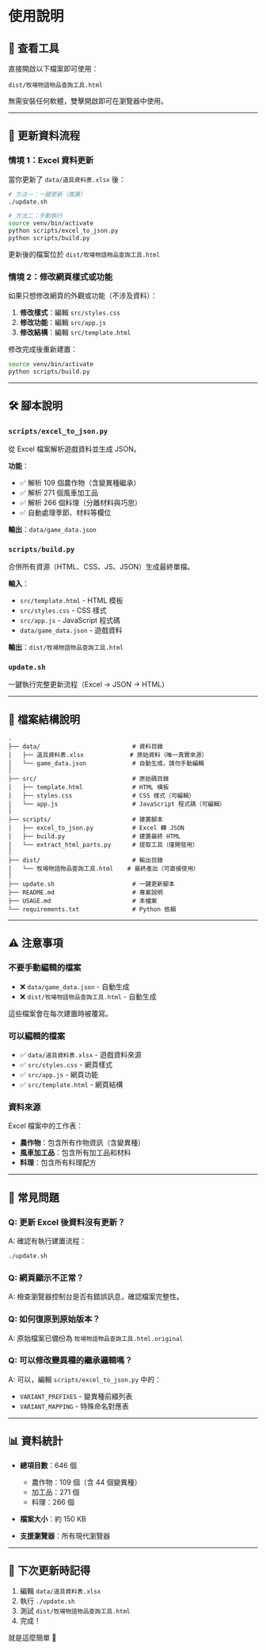 # 使用說明

## 📖 查看工具

直接開啟以下檔案即可使用：
```
dist/牧場物語物品查詢工具.html
```

無需安裝任何軟體，雙擊開啟即可在瀏覽器中使用。

---

## 🔄 更新資料流程

### 情境 1：Excel 資料更新

當你更新了 `data/道具資料表.xlsx` 後：

```bash
# 方法一：一鍵更新（推薦）
./update.sh

# 方法二：手動執行
source venv/bin/activate
python scripts/excel_to_json.py
python scripts/build.py
```

更新後的檔案位於 `dist/牧場物語物品查詢工具.html`

### 情境 2：修改網頁樣式或功能

如果只想修改網頁的外觀或功能（不涉及資料）：

1. **修改樣式**：編輯 `src/styles.css`
2. **修改功能**：編輯 `src/app.js`
3. **修改結構**：編輯 `src/template.html`

修改完成後重新建置：
```bash
source venv/bin/activate
python scripts/build.py
```

---

## 🛠️ 腳本說明

### `scripts/excel_to_json.py`
從 Excel 檔案解析遊戲資料並生成 JSON。

**功能**：
- ✅ 解析 109 個農作物（含變異種繼承）
- ✅ 解析 271 個風車加工品
- ✅ 解析 266 個料理（分離材料與巧思）
- ✅ 自動處理季節、材料等欄位

**輸出**：`data/game_data.json`

### `scripts/build.py`
合併所有資源（HTML、CSS、JS、JSON）生成最終單檔。

**輸入**：
- `src/template.html` - HTML 模板
- `src/styles.css` - CSS 樣式
- `src/app.js` - JavaScript 程式碼
- `data/game_data.json` - 遊戲資料

**輸出**：`dist/牧場物語物品查詢工具.html`

### `update.sh`
一鍵執行完整更新流程（Excel → JSON → HTML）

---

## 📁 檔案結構說明

```
.
├── data/                          # 資料目錄
│   ├── 道具資料表.xlsx             # 原始資料（唯一真實來源）
│   └── game_data.json             # 自動生成，請勿手動編輯
│
├── src/                           # 原始碼目錄
│   ├── template.html              # HTML 模板
│   ├── styles.css                 # CSS 樣式（可編輯）
│   └── app.js                     # JavaScript 程式碼（可編輯）
│
├── scripts/                       # 建置腳本
│   ├── excel_to_json.py           # Excel 轉 JSON
│   ├── build.py                   # 建置最終 HTML
│   └── extract_html_parts.py      # 提取工具（僅開發用）
│
├── dist/                          # 輸出目錄
│   └── 牧場物語物品查詢工具.html    # 最終產出（可直接使用）
│
├── update.sh                      # 一鍵更新腳本
├── README.md                      # 專案說明
├── USAGE.md                       # 本檔案
└── requirements.txt               # Python 依賴
```

---

## ⚠️ 注意事項

### 不要手動編輯的檔案
- ❌ `data/game_data.json` - 自動生成
- ❌ `dist/牧場物語物品查詢工具.html` - 自動生成

這些檔案會在每次建置時被覆寫。

### 可以編輯的檔案
- ✅ `data/道具資料表.xlsx` - 遊戲資料來源
- ✅ `src/styles.css` - 網頁樣式
- ✅ `src/app.js` - 網頁功能
- ✅ `src/template.html` - 網頁結構

### 資料來源
Excel 檔案中的工作表：
- **農作物**：包含所有作物資訊（含變異種）
- **風車加工品**：包含所有加工品和材料
- **料理**：包含所有料理配方

---

## 🐛 常見問題

### Q: 更新 Excel 後資料沒有更新？
A: 確認有執行建置流程：
```bash
./update.sh
```

### Q: 網頁顯示不正常？
A: 檢查瀏覽器控制台是否有錯誤訊息，確認檔案完整性。

### Q: 如何復原到原始版本？
A: 原始檔案已備份為 `牧場物語物品查詢工具.html.original`

### Q: 可以修改變異種的繼承邏輯嗎？
A: 可以，編輯 `scripts/excel_to_json.py` 中的：
- `VARIANT_PREFIXES` - 變異種前綴列表
- `VARIANT_MAPPING` - 特殊命名對應表

---

## 📊 資料統計

- **總項目數**：646 個
  - 農作物：109 個（含 44 個變異種）
  - 加工品：271 個
  - 料理：266 個

- **檔案大小**：約 150 KB
- **支援瀏覽器**：所有現代瀏覽器

---

## 🎯 下次更新時記得

1. 編輯 `data/道具資料表.xlsx`
2. 執行 `./update.sh`
3. 測試 `dist/牧場物語物品查詢工具.html`
4. 完成！

就是這麼簡單 🎉
